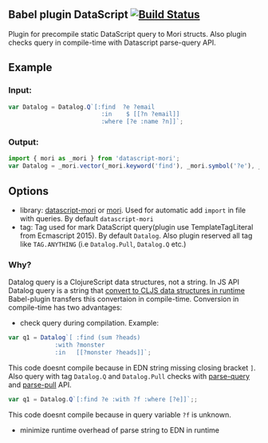 ## Babel plugin DataScript [![Build Status](https://travis-ci.org/typeetfunc/babel-plugin-datascript.svg?branch=master)](https://travis-ci.org/typeetfunc/babel-plugin-datascript)

Plugin for precompile static DataScript query to Mori structs. Also plugin checks query in compile-time with Datascript parse-query API.

## Example

### Input:

```JavaScript
var Datalog = Datalog.Q`[:find  ?e ?email
                          :in    $ [[?n ?email]]
                          :where [?e :name ?n]]`;
```

### Output:

```JavaScript
import { mori as _mori } from 'datascript-mori';
var Datalog = _mori.vector(_mori.keyword('find'), _mori.symbol('?e'), _mori.symbol('?email'), _mori.keyword('in'), _mori.symbol('$'), _mori.vector(_mori.vector(_mori.symbol('?n'), _mori.symbol('?email'))), _mori.keyword('where'), _mori.vector(_mori.symbol('?e'), _mori.keyword('name'), _mori.symbol('?n')));
```


## Options

 - library: [datascript-mori](https://github.com/typeetfunc/datascript-mori) or [mori](https://github.com/swannodette/mori). Used for automatic add `import` in file with queries. By default `datascript-mori`
 - tag: Tag used for mark DataScript query(plugin use TemplateTagLiteral from Ecmascript 2015). By default `Datalog`. Also plugin reserved all tag like `TAG.ANYTHING` (i.e `Datalog.Pull`, `Datalog.Q` etc.)

### Why?

Datalog query is a ClojureScript data structures, not a string. In JS API Datalog query is a string that [convert to CLJS data structures in runtime](https://github.com/tonsky/datascript/blob/master/src/datascript/js.cljs#L70)
Babel-plugin transfers this convertaion in compile-time. Conversion in compile-time has two advantages:
 - check query during compilation. Example:

  ```JavaScript
  var q1 = Datalog`[ :find (sum ?heads)
               :with ?monster
               :in   [[?monster ?heads]]`;
  ```

  This code doesnt compile because in EDN string missing closing bracket `]`.
  Also query with tag `Datalog.Q` and `Datalog.Pull` checks with [parse-query](https://github.com/tonsky/datascript/blob/master/src/datascript/parser.cljc#L732) and [parse-pull](https://github.com/tonsky/datascript/blob/master/src/datascript/pull_parser.cljc#L217) API.

  ```JavaScript
  var q1 = Datalog.Q`[:find ?e :with ?f :where [?e]]`;;
  ```
  This code doesnt compile because in query variable `?f` is unknown.

 - minimize runtime overhead of parse string to EDN in runtime
